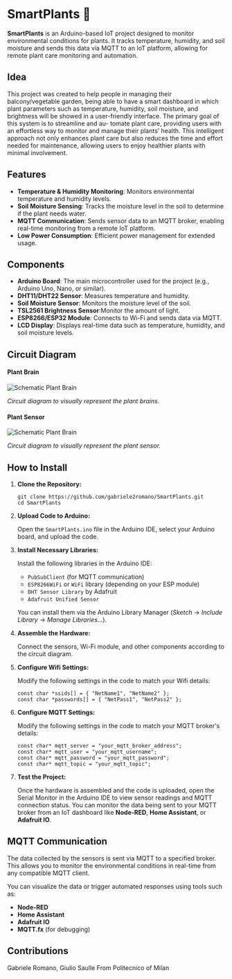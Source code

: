 <h1>SmartPlants 🌱</h1>
<p><strong>SmartPlants</strong> is an Arduino-based IoT project designed to monitor environmental conditions for
   plants. It tracks temperature, humidity, and soil moisture and sends this data via MQTT to an IoT platform,
   allowing for remote plant care monitoring and automation.
</p>
<h2>Idea</h2>
<p>This project was created to help people in managing their balcony/vegetable
   garden, being able to have a smart dashboard in which plant parameters such
   as temperature, humidity, soil moisture, and brightness will be showed in a
   user-friendly interface. The primary goal of this system is to streamline and au-
   tomate plant care, providing users with an effortless way to monitor and manage
   their plants’ health. This intelligent approach not only enhances plant care but
   also reduces the time and effort needed for maintenance, allowing users to enjoy
   healthier plants with minimal involvement.
</p>
<h2>Features</h2>
<ul>
   <li><strong>Temperature & Humidity Monitoring</strong>: Monitors environmental temperature and humidity
      levels.
   </li>
   <li><strong>Soil Moisture Sensing</strong>: Tracks the moisture level in the soil to determine if the plant
      needs water.
   </li>
   <li><strong>MQTT Communication</strong>: Sends sensor data to an MQTT broker, enabling real-time monitoring from
      a remote IoT platform.
   </li>
   <li><strong>Low Power Consumption</strong>: Efficient power management for extended usage.</li>
</ul>
<h2>Components</h2>
<ul>
   <li><strong>Arduino Board</strong>: The main microcontroller used for the project (e.g., Arduino Uno, Nano, or
      similar).
   </li>
   <li><strong>DHT11/DHT22 Sensor</strong>: Measures temperature and humidity.</li>
   <li><strong>Soil Moisture Sensor</strong>: Monitors the moisture level of the soil.</li>
   <li><strong>TSL2561 Brightness Sensor</strong>:Monitor the amount of light.</li>
   <li><strong>ESP8266/ESP32 Module</strong>: Connects to Wi-Fi and sends data via MQTT.</li>
   <li><strong>LCD Display</strong>: Displays real-time data such as temperature, humidity, and soil
      moisture levels.
   </li>
</ul>
<h2>Circuit Diagram</h2>
<h4>Plant Brain</h4>
<img src="https://github.com/gabriele2romano/SmartPlants/blob/main/schematic/plant_brain.png?raw=true" alt="Schematic Plant Brain">
<p><em>Circuit diagram to visually represent the plant brains.</em></p>
<h4>Plant Sensor</h4>
<img src="https://github.com/gabriele2romano/SmartPlants/blob/main/schematic/plant_sensor.png?raw=true" alt="Schematic Plant Brain">
<p><em>Circuit diagram to visually represent the plant sensor.</em></p>
<h2>How to Install</h2>
<ol>
   <li>
      <strong>Clone the Repository:</strong>
      <pre><code>git clone https://github.com/gabriele2romano/SmartPlants.git
cd SmartPlants</code></pre>
   </li>
   <li>
      <strong>Upload Code to Arduino:</strong>
      <p>Open the <code>SmartPlants.ino</code> file in the Arduino IDE, select your Arduino board, and upload the
         code.
      </p>
   </li>
   <li>
      <strong>Install Necessary Libraries:</strong>
      <p>Install the following libraries in the Arduino IDE:</p>
      <ul>
         <li><code>PubSubClient</code> (for MQTT communication)</li>
         <li><code>ESP8266WiFi</code> or <code>WiFi</code> library (depending on your ESP module)</li>
         <li><code>DHT Sensor Library</code> by Adafruit</li>
         <li><code>Adafruit Unified Sensor</code></li>
      </ul>
      <p>You can install them via the Arduino Library Manager (<em>Sketch</em> -> <em>Include Library</em> ->
         <em>Manage Libraries...</em>).
      </p>
   </li>
   <li>
      <strong>Assemble the Hardware:</strong>
      <p>Connect the sensors, Wi-Fi module, and other components according to the circuit diagram.</p>
   </li>
   <li>
      <strong>Configure Wifi Settings:</strong>
      <p>Modify the following settings in the code to match your Wifi details:</p>
      <pre><code>const char *ssids[] = { "NetName1", "NetName2" };
const char *passwords[] = { "NetPass1", "NetPass2" };</code></pre>
   </li>
   <li>
      <strong>Configure MQTT Settings:</strong>
      <p>Modify the following settings in the code to match your MQTT broker's details:</p>
      <pre><code>const char* mqtt_server = "your_mqtt_broker_address";
const char* mqtt_user = "your_mqtt_username";
const char* mqtt_password = "your_mqtt_password";
const char* mqtt_topic = "your_mqtt_topic";</code></pre>
   </li>
   <li>
      <strong>Test the Project:</strong>
      <p>Once the hardware is assembled and the code is uploaded, open the Serial Monitor in the Arduino IDE to
         view sensor readings and MQTT connection status. You can monitor the data being sent to your MQTT broker
         from an IoT dashboard like <strong>Node-RED</strong>, <strong>Home Assistant</strong>, or
         <strong>Adafruit IO</strong>.
      </p>
   </li>
</ol>
<h2>MQTT Communication</h2>
<p>The data collected by the sensors is sent via MQTT to a specified broker. This allows you to monitor the
   environmental conditions in real-time from any compatible MQTT client.
</p>
<p>You can visualize the data or trigger automated responses using tools such as:</p>
<ul>
   <li><strong>Node-RED</strong></li>
   <li><strong>Home Assistant</strong></li>
   <li><strong>Adafruit IO</strong></li>
   <li><strong>MQTT.fx</strong> (for debugging)</li>
</ul>
<!-- <h2>License</h2>
<p>This project is licensed under the MIT License. See the <a href="LICENSE">LICENSE</a> file for more details.</p> -->
<h2>Contributions</h2>
<p>
  Gabriele Romano, Giulio Saulle
  From Politecnico of Milan
</p>
